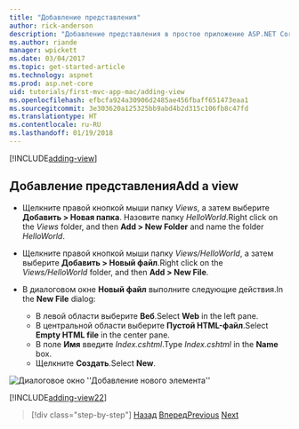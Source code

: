 ```yaml
---
title: "Добавление представления"
author: rick-anderson
description: "Добавление представления в простое приложение ASP.NET Core MVC"
ms.author: riande
manager: wpickett
ms.date: 03/04/2017
ms.topic: get-started-article
ms.technology: aspnet
ms.prod: asp.net-core
uid: tutorials/first-mvc-app-mac/adding-view
ms.openlocfilehash: efbcfa924a30906d2485ae456fbaff651473eaa1
ms.sourcegitcommit: 3e303620a125325bb9abd4b2d315c106fb8c47fd
ms.translationtype: HT
ms.contentlocale: ru-RU
ms.lasthandoff: 01/19/2018
---
```

[!INCLUDE[adding-view](../../includes/mvc-intro/adding_view1.md)]

## <a name="add-a-view"></a><span data-ttu-id="98ea0-103">Добавление представления</span><span class="sxs-lookup"><span data-stu-id="98ea0-103">Add a view</span></span> 

* <span data-ttu-id="98ea0-104">Щелкните правой кнопкой мыши папку *Views*, а затем выберите **Добавить > Новая папка**. Назовите папку *HelloWorld*.</span><span class="sxs-lookup"><span data-stu-id="98ea0-104">Right click on the *Views* folder, and then **Add > New Folder** and name the folder *HelloWorld*.</span></span>
* <span data-ttu-id="98ea0-105">Щелкните правой кнопкой мыши папку *Views/HelloWorld*, а затем выберите **Добавить > Новый файл**.</span><span class="sxs-lookup"><span data-stu-id="98ea0-105">Right click on the *Views/HelloWorld* folder, and then **Add > New File**.</span></span>
* <span data-ttu-id="98ea0-106">В диалоговом окне **Новый файл** выполните следующие действия.</span><span class="sxs-lookup"><span data-stu-id="98ea0-106">In the **New File** dialog:</span></span>

  * <span data-ttu-id="98ea0-107">В левой области выберите **Веб**.</span><span class="sxs-lookup"><span data-stu-id="98ea0-107">Select **Web** in the left pane.</span></span>
  * <span data-ttu-id="98ea0-108">В центральной области выберите **Пустой HTML-файл**.</span><span class="sxs-lookup"><span data-stu-id="98ea0-108">Select **Empty HTML file** in the center pane.</span></span>
  * <span data-ttu-id="98ea0-109">В поле **Имя** введите *Index.cshtml*.</span><span class="sxs-lookup"><span data-stu-id="98ea0-109">Type *Index.cshtml* in the **Name** box.</span></span>
  * <span data-ttu-id="98ea0-110">Щелкните **Создать**.</span><span class="sxs-lookup"><span data-stu-id="98ea0-110">Select **New**.</span></span>

![Диалоговое окно ''Добавление нового элемента''](adding-view/_static/add_view.png)

[!INCLUDE[adding-view22](../../includes/mvc-intro/adding_view2.md)]

>[!div class="step-by-step"]
<span data-ttu-id="98ea0-112">[Назад](adding-controller.md)
[Вперед](adding-model.md)</span><span class="sxs-lookup"><span data-stu-id="98ea0-112">[Previous](adding-controller.md)
[Next](adding-model.md)</span></span>
